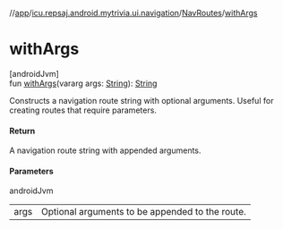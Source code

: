 //[app](../../../index.md)/[icu.repsaj.android.mytrivia.ui.navigation](../index.md)/[NavRoutes](index.md)/[withArgs](with-args.md)

# withArgs

[androidJvm]\
fun [withArgs](with-args.md)(vararg
args: [String](https://kotlinlang.org/api/latest/jvm/stdlib/kotlin/-string/index.html)): [String](https://kotlinlang.org/api/latest/jvm/stdlib/kotlin/-string/index.html)

Constructs a navigation route string with optional arguments. Useful for creating routes that
require parameters.

#### Return

A navigation route string with appended arguments.

#### Parameters

androidJvm

|      |                                                 |
|------|-------------------------------------------------|
| args | Optional arguments to be appended to the route. |
